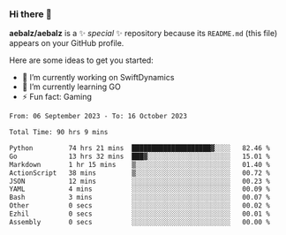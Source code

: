 ### Hi there 👋

**aebalz/aebalz** is a ✨ _special_ ✨ repository because its `README.md` (this file) appears on your GitHub profile.

Here are some ideas to get you started:

- 🔭 I’m currently working on SwiftDynamics
- 🌱 I’m currently learning GO
-  ⚡ Fun fact: Gaming
  
  <!--
- 👯 I’m looking to collaborate on ...
- 🤔 I’m looking for help with ...
- 💬 Ask me about ...
- 📫 How to reach me: ...
- 😄 Pronouns: ...
-->

<!--START_SECTION:waka-->

```txt
From: 06 September 2023 - To: 16 October 2023

Total Time: 90 hrs 9 mins

Python         74 hrs 21 mins  ████████████████████▓░░░░   82.46 %
Go             13 hrs 32 mins  ███▓░░░░░░░░░░░░░░░░░░░░░   15.01 %
Markdown       1 hr 15 mins    ▒░░░░░░░░░░░░░░░░░░░░░░░░   01.40 %
ActionScript   38 mins         ▒░░░░░░░░░░░░░░░░░░░░░░░░   00.72 %
JSON           12 mins         ░░░░░░░░░░░░░░░░░░░░░░░░░   00.23 %
YAML           4 mins          ░░░░░░░░░░░░░░░░░░░░░░░░░   00.09 %
Bash           3 mins          ░░░░░░░░░░░░░░░░░░░░░░░░░   00.07 %
Other          0 secs          ░░░░░░░░░░░░░░░░░░░░░░░░░   00.02 %
Ezhil          0 secs          ░░░░░░░░░░░░░░░░░░░░░░░░░   00.01 %
Assembly       0 secs          ░░░░░░░░░░░░░░░░░░░░░░░░░   00.00 %
```

<!--END_SECTION:waka-->
